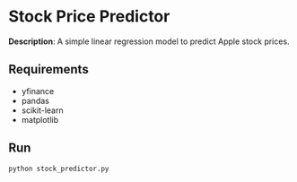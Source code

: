 # Stock Price Predictor

**Description**: A simple linear regression model to predict Apple stock prices.

## Requirements
- yfinance
- pandas
- scikit-learn
- matplotlib

## Run
```bash
python stock_predictor.py
```